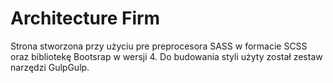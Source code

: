 # Architecture Firm

Strona stworzona przy użyciu pre preprocesora SASS w formacie SCSS oraz
bibliotekę Bootsrap w wersji 4. Do budowania styli użyty został zestaw narzędzi
GulpGulp.
